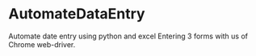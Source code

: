# AutomateDataEntry
Automate date entry using python and excel Entering 3 forms with us of Chrome web-driver.
